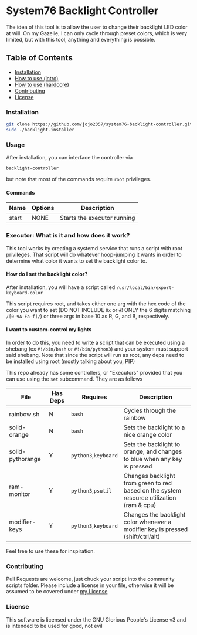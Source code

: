 # System76 Backlight Controller
The idea of this tool is to allow the user to change their backlight LED color at will. On my Gazelle, I can only cycle through preset colors, which is very limited, but with this tool, anything and everything is possible.

## Table of Contents
- [Installation](#Installation)
- [How to use (intro)](#Usage)
- [How to use (hardcore)](#Executor:-What-is-it-and-how-does-it-work?)
- [Contributing](#Contributing)
- [License](#License)

### Installation
```sh
git clone https://github.com/jojo2357/system76-backlight-controller.git && cd system76-backlight-controller
sudo ./backlight-installer
```

### Usage
After installation, you can interface the controller via

`backlight-controller`

but note that most of the commands require `root` privileges.

#### Commands
| Name | Options | Description |
| ---- | ------- | ----------- |
| start | NONE | Starts the executor running

### Executor: What is it and how does it work?
This tool works by creating a systemd service that runs a script with root privileges. That script will do whatever hoop-jumping it wants in order to determine what color it wants to set the backlight color to.

#### How do I set the backlight color?
After installation, you will have a script called `/usr/local/bin/export-keyboard-color`

This script requires root, and takes either one arg with the hex code of the color you want to set (DO NOT INCLUDE `0x` or `#`! ONLY the 6 digits matching `/[0-9A-Fa-f]/`) or three args in base 10 as R, G, and B, respectively.

#### I want to custom-control my lights
In order to do this, you need to write a script that can be executed using a shebang (ex `#!/bin/bash` or `#!/bin/python3`) and your system must support said shebang. Note that since the script will run as root, any deps need to be installed using root (mostly talking about you, PIP)

This repo already has some controllers, or "Executors" provided that you can use using the `set` subcommand. They are as follows

| File | Has Deps | Requires | Description |
|---|---|---|---|
| rainbow.sh | N | `bash` | Cycles through the rainbow |
| solid-orange | N | `bash` | Sets the backlight to a nice orange color |
| solid-pythorange | Y | `python3`,`keyboard` | Sets the backlight to orange, and changes to blue when any key is pressed |
| ram-monitor | Y | `python3`,`psutil`| Changes backlight from green to red based on the system resource utilization (ram & cpu) |
| modifier-keys | Y | `python3`,`keyboard` | Changes the backlight color whenever a modifier key is pressed (shift/ctrl/alt) |

Feel free to use these for inspiration.

### Contributing
Pull Requests are welcome, just chuck your script into the community scripts folder. Please include a license in your file, otherwise it will be assumed to be covered under [my License](#License)

### License
This software is licensed under the GNU Glorious People's License v3 and is intended to be used for good, not evil